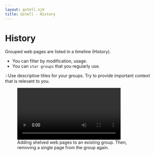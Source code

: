 ```yaml
---
layout: gstell.njk
title: Gstell - History
---
```


# History
Grouped web pages are listed in a timeline (History). 

- You can filter by modification, usage.
- You can `star groups` that you regularly use.

💡Use descriptive titles for your groups. Try to provide important context that is relevant to you.


<figure class="large">
  <video src="/public/img/howto/history-and-selection-panel.mp4" type="video/mp4" alt="History and Selection Panel" style="width:80%" controls autoplay></video>
  <figcaption>Adding shelved web pages to an existing group. Then, removing a single page from the group again.</figcaption>
</figure>